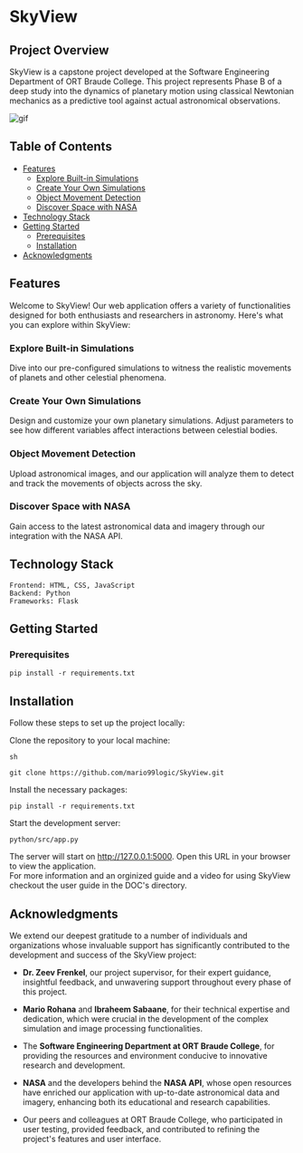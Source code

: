# SkyView

## Project Overview
SkyView is a capstone project developed at the Software Engineering Department of ORT Braude College. This project represents Phase B of a deep study into the dynamics of planetary motion using classical Newtonian mechanics as a predictive tool against actual astronomical observations.


![gif](https://github.com/mario99logic/SkyView/assets/104531719/f8c4e0da-fbe0-4ef1-ae09-01037f6bce63)

## Table of Contents

- [Features](#features)
  - [Explore Built-in Simulations](#explore-built-in-simulations)
  - [Create Your Own Simulations](#create-your-own-simulations)
  - [Object Movement Detection](#object-movement-detection)
  - [Discover Space with NASA](#discover-space-with-nasa)
- [Technology Stack](#technology-stack)
- [Getting Started](#getting-started)
  - [Prerequisites](#prerequisites)
  - [Installation](#installation)
- [Acknowledgments](#acknowledgments)

## Features

Welcome to SkyView! Our web application offers a variety of functionalities designed for both enthusiasts and researchers in astronomy. Here's what you can explore within SkyView:

### Explore Built-in Simulations
Dive into our pre-configured simulations to witness the realistic movements of planets and other celestial phenomena.

### Create Your Own Simulations
Design and customize your own planetary simulations. Adjust parameters to see how different variables affect interactions between celestial bodies.

### Object Movement Detection
Upload astronomical images, and our application will analyze them to detect and track the movements of objects across the sky.

### Discover Space with NASA
Gain access to the latest astronomical data and imagery through our integration with the NASA API.


##  Technology Stack

    Frontend: HTML, CSS, JavaScript
    Backend: Python
    Frameworks: Flask

##  Getting Started
###  Prerequisites

    pip install -r requirements.txt

##  Installation
Follow these steps to set up the project locally:

  Clone the repository to your local machine:

    sh

    git clone https://github.com/mario99logic/SkyView.git
    
  Install the necessary packages:

    pip install -r requirements.txt

  Start the development server:

    python/src/app.py

   The server will start on http://127.0.0.1:5000. Open this URL in your browser to view the application.  
   For more information and an orginized guide and a video for using SkyView checkout the user guide in the DOC's directory.
    
## Acknowledgments

We extend our deepest gratitude to a number of individuals and organizations whose invaluable support has significantly contributed to the development and success of the SkyView project:

- **Dr. Zeev Frenkel**, our project supervisor, for their expert guidance, insightful feedback, and unwavering support throughout every phase of this project.

- **Mario Rohana** and **Ibraheem Sabaane**, for their technical expertise and dedication, which were crucial in the development of the complex simulation and image processing functionalities.

- The **Software Engineering Department at ORT Braude College**, for providing the resources and environment conducive to innovative research and development.

- **NASA** and the developers behind the **NASA API**, whose open resources have enriched our application with up-to-date astronomical data and imagery, enhancing both its educational and research capabilities.

- Our peers and colleagues at ORT Braude College, who participated in user testing, provided feedback, and contributed to refining the project's features and user interface.






   
    
